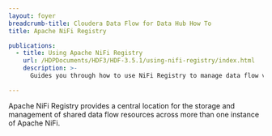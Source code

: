```yaml
---
layout: foyer
breadcrumb-title: Cloudera Data Flow for Data Hub How To
title: Apache NiFi Registry

publications:
  - title: Using Apache NiFi Registry
    url: /HDPDocuments/HDF3/HDF-3.5.1/using-nifi-registry/index.html
    description: >-
      Guides you through how to use NiFi Registry to manage data flow versions.

---
```


Apache NiFi Registry provides a central location for the storage and
management of shared data flow resources across more than one instance
of Apache NiFi.
